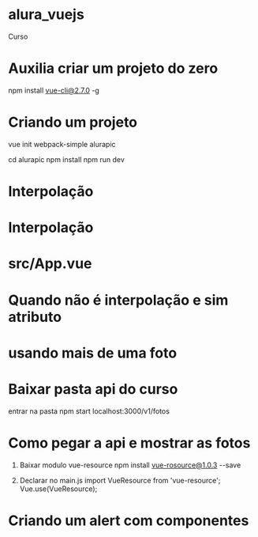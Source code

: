 # alura_vuejs
Curso

# Auxilia criar um projeto do zero
npm install vue-cli@2.7.0 -g

# Criando um projeto
vue init webpack-simple alurapic

cd alurapic 
npm install
npm run dev

# Interpolação
<template>
  <div>
    <h1>Alurapic</h1>
  </div>
</template>

<script>
  export default {
    data() {
      return {
        titulo: 'Alurapic',
      }
    }
  }
</script>

# Interpolação
# src/App.vue

<template>
  <div>
    <h1>Alurapic</h1>
  </div>
</template>

<script>
  export default {
    data() {
      return {
        titulo: 'Alurapic',
      }
    }
  }
</script>

# Quando não é interpolação e sim atributo
<template>
  <div>
    <img :src="foto.url" :alt="foto.titulo" >
  </div>
</template>

<script>
  export default {
    data() {
      return {
        foto: {
          url: 'https://meupet.elanco.com/sites/g/files/adhwdz661/files/styles/paragraph_image/public/2020-04/bpc-48_-_filhotes.jpg',
          titulo: 'cachorro'
        }
      }
    }
  }
</script>

# usando mais de uma foto

<template>
  <div>
    <h1>{{ Alurapic }}</h1>
    <ul>
      <li v-for="foto of fotos">
        <img :src="foto.url" :alt="foto.titulo" >
      </li>
    </ul>
  </div>
</template>

<script>
  export default {
    data() {
      return {
        titulo: 'Alurapic',
        fotos: [
          {
            url: 'https://meupet.elanco.com/sites/g/files/adhwdz661/files/styles/paragraph_image/public/2020-04/bpc-48_-_filhotes.jpg',
            titulo: 'cachorro'
          },
          {
            url: 'https://studiosol-a.akamaihd.net/tb/palcomp3-fotos/7/3/1/3/bailedocachorrao-ia-aa2b91971e814686a2251fc01c0eda10.jpg',
            titulo: 'cachorrão'
          }

        ]
      }
    }
  }
</script>

# Baixar pasta api do curso

entrar na pasta
npm start
localhost:3000/v1/fotos

# Como pegar a api e mostrar as fotos

1. Baixar modulo vue-resource
npm install vue-rosource@1.0.3 --save

2. Declarar no main.js
import VueResource from 'vue-resource';
Vue.use(VueResource);

# Criando um alert com componentes
<template>
  <div>
    <h1>{{ Alurapic }}</h1>
    <ul>
      <li v-for="foto of fotos">
        <img :src="foto.url" :alt="foto.titulo" >
      </li>
    </ul>
  </div>
</template>

<script>
  export default {
    data() {
      return {
        titulo: 'Alurapic',
        fotos: []
      }
    },
    
    created() {
      alert('Criei componente');
    }
  }
</script>